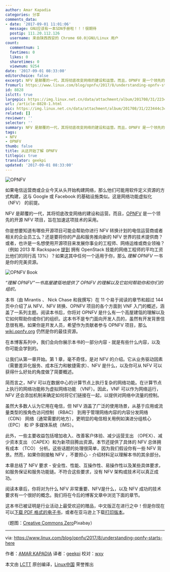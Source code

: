 ```yaml
---
author: Amar Kapadia
categories: 分享
comments_data:
- date: '2017-09-01 11:01:06'
  message: GNU应该有一本SDN手册啦！！！很期待
  postip: 111.20.112.126
  username: 来自陕西西安的 Chrome 60.0|GNU/Linux 用户
count:
  commentnum: 1
  favtimes: 0
  likes: 0
  sharetimes: 0
  viewnum: 9254
date: '2017-09-01 08:33:00'
editorchoice: false
excerpt: NFV 是颠覆的一代，其将彻底改变网络的建设和运营。而且，OPNFV 是一个领先的开源 NFV 项目，旨在加速这项技术的采用。
fromurl: https://www.linux.com/blog/opnfv/2017/8/understanding-opnfv-starts-here
id: 8828
islctt: true
largepic: https://img.linux.net.cn/data/attachment/album/201708/31/223444c3c5gdj6zd93k6l5.png
url: /article-8828-1.html
pic: https://img.linux.net.cn/data/attachment/album/201708/31/223444c3c5gdj6zd93k6l5.png.thumb.jpg
related: []
reviewer: ''
selector: ''
summary: NFV 是颠覆的一代，其将彻底改变网络的建设和运营。而且，OPNFV 是一个领先的开源 NFV 项目，旨在加速这项技术的采用。
tags:
- NFV
- OPNFV
thumb: false
title: 从这开始了解 OPNFV
titlepic: true
translator: geekpi
updated: '2017-09-01 08:33:00'
---
```


![OPNFV](/data/attachment/album/201708/31/223444c3c5gdj6zd93k6l5.png "OPNFV")


如果电信运营商或企业今天从头开始构建网络，那么他们可能用软件定义资源的方式构建，这与 Google 或 Facebook 的基础设施类似。这是网络功能虚拟化 （NFV） 的前提。


NFV 是颠覆的一代，其将彻底改变网络的建设和运营。而且，[OPNFV](https://www.opnfv.org/) 是一个领先的开源 NFV 项目，旨在加速这项技术的采用。


你是想要知道有哪些开源项目可能会帮助你进行 NFV 转换计划的电信运营商或者相关的企业员工么？还是要将你的产品和服务推向新的 NFV 世界的技术提供商？或者，也许是一名想使用开源项目来发展你事业的工程师、网络运维或商业领袖？（例如 2013 年 Rackspace [提到](https://blog.rackspace.com/solving-the-openstack-talent-gap) 拥有 OpenStack 技能的网络工程师的平均工资比他们的同行高 13%）？如果这其中任何一个适用于你，那么 *理解 OPNFV* 一书是你的完美资源。


![OPNFV Book](/data/attachment/album/201708/31/223445hqxtv9f2vvjyjttl.jpg)


*“理解 OPNFV”一书高屋建瓴地提供了 OPNFV 的理解以及它如何帮助你和你们的组织。*


本书（由 Mirantis 、 Nick Chase 和我撰写）在 11 个易于阅读的章节和超过 144 页中介绍了从 NFV、NFV 转换、OPNFV 项目的各个方面到 VNF 入门的概述，涵盖了一系列主题。阅读本书后，你将对 OPNFV 是什么有一个高屋建瓴的理解以及它如何帮助你或你们的组织。这本书不是专门面向开发人员的，虽然有开发背景信息很有用。如果你是开发人员，希望作为贡献者参与 OPNFV 项目，那么 [wiki.opnfv.org](https://wiki.opnfv.org/) 仍然是你的最佳资源。


在本博客系列中，我们会向你展示本书的一部分内容 - 就是有些什么内容，以及你可能会学到的。


让我们从第一章开始。第 1 章，毫不奇怪，是对 NFV 的介绍。它从业务驱动因素（需要差异化服务、成本压力和敏捷需求）、NFV 是什么，以及你可从 NFV 可以获得什么好处的角度做了简要概述。


简而言之，NFV 可以在数据中心的计算节点上执行复杂的网络功能。在计算节点上执行的网络功能称为虚拟网络功能 （VNF）。因此，VNF 可以作为网络运行，NFV 还会添加机制来确定如何将它们链接在一起，以提供对网络中流量的控制。


虽然大多数人认为它用在电信，但 NFV 涵盖了广泛的使用场景，从基于应用或流量类型的按角色访问控制 （RBAC） 到用于管理网络内容的内容分发网络 （CDN） 网络（通常需要的地方），更明显的电信相关用例如演进分组核心 （EPC） 和 IP 多媒体系统（IMS）。


此外，一些主要收益包括增加收入、改善客户体验、减少运营支出 （OPEX）、减少资本支出 （CAPEX）和为新项目腾出资源。本节还提供了具体的 NFV 总体拥有成本 （TCO） 分析。这些话题的处理很简单，因为我们假设你有一些 NFV 背景。然而，如果你刚接触 NFV ，不要担心 - 介绍材料足以理解本书的其余部分。


本章总结了 NFV 要求 - 安全性、性能、互操作性、易操作性以及某些具体要求，如服务保证和服务功能链。不符合这些要求，没有 NFV 架构或技术可以真正成功。


阅读本章后，你将对为什么 NFV 非常重要、NFV是什么，以及 NFV 成功的技术要求有一个很好的概念。我们将在今后的博客文章中浏览下面的章节。


这本书已被证明是行业活动上最受欢迎的赠品，中文版正在进行之中！但是你现在可以[下载 PDF 格式的电子书](https://www.opnfv.org/resources/download-understanding-opnfv-ebook)，或者在亚马逊上下载[打印版本](https://www.amazon.com/dp/B071LQY724/ref=cm_sw_r_cp_ep_dp_pgFMzbM8YHJA9)。


（题图：[Creative Commons Zero](https://www.linux.com/licenses/category/creative-commons-zero)Pixabay）




---


via: <https://www.linux.com/blog/opnfv/2017/8/understanding-opnfv-starts-here>


作者：[AMAR KAPADIA](https://www.linux.com/users/akapadia) 译者：[geekpi](https://github.com/geekpi) 校对：[wxy](https://github.com/wxy)


本文由 [LCTT](https://github.com/LCTT/TranslateProject) 原创编译，[Linux中国](https://linux.cn/) 荣誉推出